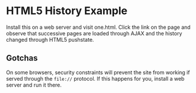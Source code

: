 HTML5 History Example
=====================

Install this on a web server and visit one.html. Click the link on the page and observe that successive pages are loaded through AJAX and the history changed through HTML5 pushstate.

Gotchas
-------

On some browsers, security constraints will prevent the site from working if served through the `file://` protocol. If this happens for you, install a web server and run it there.
